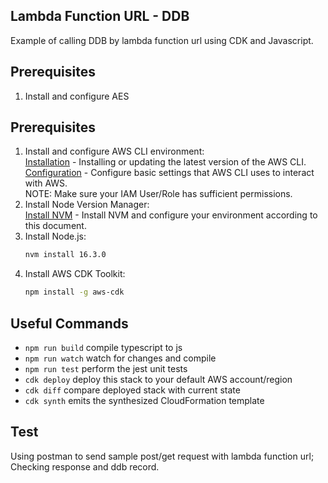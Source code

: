 ## Lambda Function URL - DDB
Example of calling DDB by lambda function url using CDK and Javascript.

## Prerequisites 
1. Install and configure AES 

## Prerequisites
1. Install and configure AWS CLI environment:<br />
   [Installation] - Installing or updating the latest version of the AWS CLI.<br />
   [Configuration] - Configure basic settings that AWS CLI uses to interact with AWS.<br />
   NOTE: Make sure your IAM User/Role has sufficient permissions.
2. Install Node Version Manager:<br />
   [Install NVM] - Install NVM and configure your environment according to this document.
3. Install Node.js:<br />
    ```sh
    nvm install 16.3.0
    ```
4. Install AWS CDK Toolkit:
    ```sh
    npm install -g aws-cdk
    ```
[Installation]: <https://docs.aws.amazon.com/cli/latest/userguide/getting-started-install.html>
[Configuration]: <https://docs.aws.amazon.com/cli/latest/userguide/cli-configure-quickstart.html>
[Install NVM]: <https://github.com/nvm-sh/nvm#install--update-script>

## Useful Commands
* `npm run build`   compile typescript to js
* `npm run watch`   watch for changes and compile
* `npm run test`    perform the jest unit tests
* `cdk deploy`      deploy this stack to your default AWS account/region
* `cdk diff`        compare deployed stack with current state
* `cdk synth`       emits the synthesized CloudFormation template

## Test 
Using postman to send sample post/get request with lambda function url; Checking response and ddb record. 
